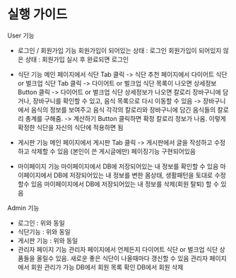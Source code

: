 # 실행 가이드

User 기능
- 로그인 / 회원가입 기능
회원가입이 되어있는 상태 : 로그인
회원가입이 되어있지 않은 상태 : 회원가입 실시 후 완료되면 로그인

- 식단 기능
메인 페이지에서 식단 Tab 클릭 
-> 식단 추천 페이지에서 다이어트 식단 or 벌크업 식단 Tab 클릭
-> 다이어트 or 벌크업 식단 목록이 나오면 상세정보 Button 클릭
-> 다이어트 or 벌크업 식단 상세정보가 나오면 칼로리 장바구니에 담거나, 장바구니를 확인할 수 있고, 음식 목록으로 다시 이동할 수 있음
-> 장바구니에서 음식의 정보를 보여주고 음식 각각의 칼로리와 장바구니에 담긴 음식들의 칼로리 총계를 구해줌.
-> 계산하기 Button 클릭하면 확정 칼로리 정보가 나옴. 이렇게 확정한 식단을 자신의 식단에 적용하면 됨

- 게시판 기능
메인 페이지에서 게시판 Tab 클릭
-> 게시판에서 글을 작성하고 수정하고 삭제할 수 있음 (본인이 쓴 게시글에만)
페이징기능 구현되어있음

- 마이페이지 기능
마이페이지에서 DB에 저장되어있는 내 정보를 확인할 수 있음
마이페이지에서 DB에 저장되어있는 내 정보를 변한 몸상태, 생활패턴을 토대로 수정할수 있음
마이페이지에서 DB에 저장되어있는 내 정보를 삭제(회원 탈퇴) 할 수 있음


Admin 기능
- 로그인 : 위와 동일
- 식단기능 : 위와 동일
- 게시판 기능 : 위와 동일
- 관리자 페이지 기능
관리자 페이지에서 언제든지 다이어트 식단 or 벌크업 식단 상품들을 올릴수 있음. 새로운 좋은 식단이 나올때마다 갱신할 수 있음
관리자 페이지에서 회원 관리가 가능
DB에서 회원 목록 확인
DB에서 회원 삭제
